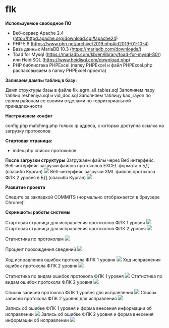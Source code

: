 # flk

**Используемое свободное ПО**
- Веб-сервер Apache 2.4 (http://httpd.apache.org/download.cgi#apache24)
- PHP 5.6 (https://www.php.net/archive/2019.php#id2019-01-10-4)
- База данных MariaDB 10.3 (https://mariadb.com/downloads/)
- Toad for Mysql (https://mariadb.com/kb/en/library/toad-for-mysql-80/)
или HeidiSQL (https://www.heidisql.com/download.php)
- PHP библиотека PHPExcel (папку PHPExcel и файл PHPExcel.php распаковываем в папку PHPExcel проекта)

**Заливаем дампы таблиц в базу:** 

Дамп структуры базы в файле flk_egrn_all_tables.sql
Заполняем пару таблиц resheniya.sql и vid_doc.sql
Заполняем таблицу kad_rayon по своим районам со своими отделами по территориальной принадлежности

**Настраиваем конфиг**

config.php
matching.php только ip адреса, с которых доступна ссылка на загрузку протоколов

**Стартовая страница:** 
- index.php         список протоколов

**После загрузки структуры**
Загружаем файлы через Веб интерфейс.
Веб-интерфейс загрузки файлов протоколов EXCEL формата в БД (спасибо Курган)
![](/pict/protokol_upload.jpg)
Веб-интерфейс загрузки XML файлов протокола ФЛК 2 уровня в БД (спасибо Курган)
![](/pict/protokol_upload_fns.jpg)

**Развитие проекта** 

Cледите за закладкой COMMITS (нормально отображается в браузере Chrome)!

**Скриншоты работы системы**

Стартовая страница для исправления протоколов ФЛК 1 уровня
![](/pict/index.jpg)
Стартовая страница для исправления протоколов ФЛК 2 уровня
![](/pict/index_fns.jpg)

Статистика по протоколам
![](/pict/index_stat.jpg)

Процент прохождения сведений
![](/pict/procent.jpg)

Ход исправления ошибок протокола ФЛК 1 уровня
![](/pict/hod.jpg)
Ход исправления ошибок протокола ФЛК 2 уровня
![](/pict/hod_fns.jpg)

Статистика по видам ошибок протокола ФЛК 1 уровня
![](/pict/vid_osh.jpg)
Статистика по видам ошибок протокола ФЛК 2 уровня
![](/pict/vid_osh_fns.jpg)

Список записей протокола ФЛК 1 уровня для исправления
![](/pict/list_records.jpg)
Список записей протокола ФЛК 2 уровня для исправления
![](/pict/list_records_fns.jpg)

Запись об ошибке ФЛК 1 уровня и форма внесения информации об исправлении
![](/pict/record_work.jpg)
Запись об ошибке ФЛК 2 уровня и форма внесения информации об исправлении
![](/pict/record_work_fns.jpg)